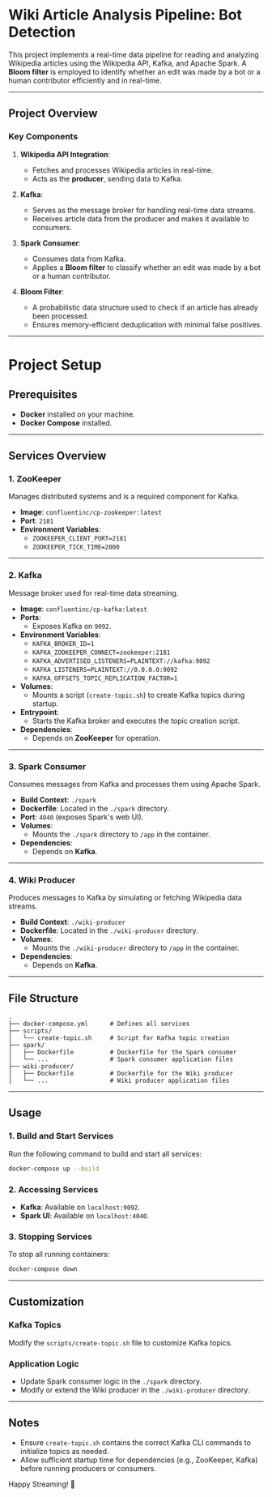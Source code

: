 
# Wiki Article Analysis Pipeline: Bot Detection

This project implements a real-time data pipeline for reading and analyzing Wikipedia articles using the Wikipedia API, Kafka, and Apache Spark. A **Bloom filter** is employed to identify whether an edit was made by a bot or a human contributor efficiently and in real-time.

---

## Project Overview

### Key Components
1. **Wikipedia API Integration**: 
   - Fetches and processes Wikipedia articles in real-time.
   - Acts as the **producer**, sending data to Kafka.

2. **Kafka**:
   - Serves as the message broker for handling real-time data streams.
   - Receives article data from the producer and makes it available to consumers.

3. **Spark Consumer**:
   - Consumes data from Kafka.
   - Applies a **Bloom filter** to classify whether an edit was made by a bot or a human contributor.

4. **Bloom Filter**:
   - A probabilistic data structure used to check if an article has already been processed.
   - Ensures memory-efficient deduplication with minimal false positives.

---

#  Project Setup

## Prerequisites

- **Docker** installed on your machine.
- **Docker Compose** installed.

---

## Services Overview

### 1. **ZooKeeper**
Manages distributed systems and is a required component for Kafka.

- **Image**: `confluentinc/cp-zookeeper:latest`
- **Port**: `2181`
- **Environment Variables**:
  - `ZOOKEEPER_CLIENT_PORT=2181`
  - `ZOOKEEPER_TICK_TIME=2000`

---

### 2. **Kafka**
Message broker used for real-time data streaming.

- **Image**: `confluentinc/cp-kafka:latest`
- **Ports**: 
  - Exposes Kafka on `9092`.
- **Environment Variables**:
  - `KAFKA_BROKER_ID=1`
  - `KAFKA_ZOOKEEPER_CONNECT=zookeeper:2181`
  - `KAFKA_ADVERTISED_LISTENERS=PLAINTEXT://kafka:9092`
  - `KAFKA_LISTENERS=PLAINTEXT://0.0.0.0:9092`
  - `KAFKA_OFFSETS_TOPIC_REPLICATION_FACTOR=1`
- **Volumes**:
  - Mounts a script (`create-topic.sh`) to create Kafka topics during startup.
- **Entrypoint**:
  - Starts the Kafka broker and executes the topic creation script.
- **Dependencies**:
  - Depends on **ZooKeeper** for operation.

---

### 3. **Spark Consumer**
Consumes messages from Kafka and processes them using Apache Spark.

- **Build Context**: `./spark`
- **Dockerfile**: Located in the `./spark` directory.
- **Port**: `4040` (exposes Spark's web UI).
- **Volumes**:
  - Mounts the `./spark` directory to `/app` in the container.
- **Dependencies**:
  - Depends on **Kafka**.

---

### 4. **Wiki Producer**
Produces messages to Kafka by simulating or fetching Wikipedia data streams.

- **Build Context**: `./wiki-producer`
- **Dockerfile**: Located in the `./wiki-producer` directory.
- **Volumes**:
  - Mounts the `./wiki-producer` directory to `/app` in the container.
- **Dependencies**:
  - Depends on **Kafka**.

---

## File Structure

```
.
├── docker-compose.yml      # Defines all services
├── scripts/
│   └── create-topic.sh     # Script for Kafka topic creation
├── spark/
│   ├── Dockerfile          # Dockerfile for the Spark consumer
│   └── ...                 # Spark consumer application files
├── wiki-producer/
│   ├── Dockerfile          # Dockerfile for the Wiki producer
│   └── ...                 # Wiki producer application files
```

---

## Usage

### 1. Build and Start Services
Run the following command to build and start all services:
```bash
docker-compose up --build
```

### 2. Accessing Services
- **Kafka**: Available on `localhost:9092`.
- **Spark UI**: Available on `localhost:4040`.

### 3. Stopping Services
To stop all running containers:
```bash
docker-compose down
```

---

## Customization

### Kafka Topics
Modify the `scripts/create-topic.sh` file to customize Kafka topics.

### Application Logic
- Update Spark consumer logic in the `./spark` directory.
- Modify or extend the Wiki producer in the `./wiki-producer` directory.

---

## Notes
- Ensure `create-topic.sh` contains the correct Kafka CLI commands to initialize topics as needed.
- Allow sufficient startup time for dependencies (e.g., ZooKeeper, Kafka) before running producers or consumers.

Happy Streaming! 🚀
